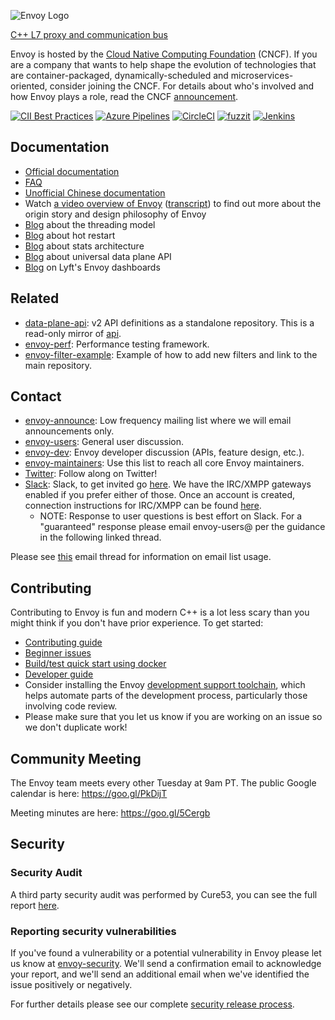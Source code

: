 ![Envoy Logo](https://github.com/envoyproxy/artwork/blob/master/PNG/Envoy_Logo_Final_PANTONE.png)

[C++ L7 proxy and communication bus](https://www.envoyproxy.io/)

Envoy is hosted by the [Cloud Native Computing Foundation](https://cncf.io) (CNCF). If you are a
company that wants to help shape the evolution of technologies that are container-packaged,
dynamically-scheduled and microservices-oriented, consider joining the CNCF. For details about who's
involved and how Envoy plays a role, read the CNCF
[announcement](https://www.cncf.io/blog/2017/09/13/cncf-hosts-envoy/).

[![CII Best Practices](https://bestpractices.coreinfrastructure.org/projects/1266/badge)](https://bestpractices.coreinfrastructure.org/projects/1266)
[![Azure Pipelines](https://dev.azure.com/cncf/envoy/_apis/build/status/envoyproxy.envoy.mac?branchName=master)](https://dev.azure.com/cncf/envoy/_build/latest?definitionId=2&branchName=master)
[![CircleCI](https://circleci.com/gh/envoyproxy/envoy/tree/master.svg?style=shield)](https://circleci.com/gh/envoyproxy/envoy/tree/master)
[![fuzzit](https://app.fuzzit.dev/badge?org_id=envoyproxy)](https://app.fuzzit.dev/orgs/envoyproxy/dashboard)
[![Jenkins](https://img.shields.io/jenkins/s/https/powerci.osuosl.org/job/build-envoy-master/badge/icon/.svg?label=ppc64le%20build)](http://powerci.osuosl.org/job/build-envoy-master/)

## Documentation

* [Official documentation](https://www.envoyproxy.io/)
* [FAQ](https://www.envoyproxy.io/docs/envoy/latest/faq/overview)
* [Unofficial Chinese documentation](https://github.com/servicemesher/envoy/)
* Watch [a video overview of Envoy](https://www.youtube.com/watch?v=RVZX4CwKhGE)
([transcript](https://www.microservices.com/talks/lyfts-envoy-monolith-service-mesh-matt-klein/))
to find out more about the origin story and design philosophy of Envoy
* [Blog](https://medium.com/@mattklein123/envoy-threading-model-a8d44b922310) about the threading model
* [Blog](https://medium.com/@mattklein123/envoy-hot-restart-1d16b14555b5) about hot restart
* [Blog](https://medium.com/@mattklein123/envoy-stats-b65c7f363342) about stats architecture
* [Blog](https://medium.com/@mattklein123/the-universal-data-plane-api-d15cec7a) about universal data plane API
* [Blog](https://medium.com/@mattklein123/lyfts-envoy-dashboards-5c91738816b1) on Lyft's Envoy dashboards

## Related

* [data-plane-api](https://github.com/envoyproxy/data-plane-api): v2 API definitions as a standalone
  repository. This is a read-only mirror of [api](api/).
* [envoy-perf](https://github.com/envoyproxy/envoy-perf): Performance testing framework.
* [envoy-filter-example](https://github.com/envoyproxy/envoy-filter-example): Example of how to add new filters
  and link to the main repository.

## Contact

* [envoy-announce](https://groups.google.com/forum/#!forum/envoy-announce): Low frequency mailing
  list where we will email announcements only.
* [envoy-users](https://groups.google.com/forum/#!forum/envoy-users): General user discussion.
* [envoy-dev](https://groups.google.com/forum/#!forum/envoy-dev): Envoy developer discussion (APIs,
  feature design, etc.).
* [envoy-maintainers](https://groups.google.com/forum/#!forum/envoy-maintainers): Use this list
  to reach all core Envoy maintainers.
* [Twitter](https://twitter.com/EnvoyProxy/): Follow along on Twitter!
* [Slack](https://envoyproxy.slack.com/): Slack, to get invited go [here](https://envoyslack.cncf.io).
  We have the IRC/XMPP gateways enabled if you prefer either of those. Once an account is created,
  connection instructions for IRC/XMPP can be found [here](https://envoyproxy.slack.com/account/gateways).
  * NOTE: Response to user questions is best effort on Slack. For a "guaranteed" response please email
    envoy-users@ per the guidance in the following linked thread.

Please see [this](https://groups.google.com/forum/#!topic/envoy-announce/l9zjYsnS3TY) email thread
for information on email list usage.

## Contributing

Contributing to Envoy is fun and modern C++ is a lot less scary than you might think if you don't
have prior experience. To get started:

* [Contributing guide](CONTRIBUTING.md)
* [Beginner issues](https://github.com/envoyproxy/envoy/issues?q=is%3Aopen+is%3Aissue+label%3Abeginner)
* [Build/test quick start using docker](ci#building-and-running-tests-as-a-developer)
* [Developer guide](DEVELOPER.md)
* Consider installing the Envoy [development support toolchain](https://github.com/envoyproxy/envoy/blob/master/support/README.md), which helps automate parts of the development process, particularly those involving code review.
* Please make sure that you let us know if you are working on an issue so we don't duplicate work!

## Community Meeting

The Envoy team meets every other Tuesday at 9am PT. The public Google calendar is here: https://goo.gl/PkDijT

Meeting minutes are here: https://goo.gl/5Cergb

## Security

### Security Audit

A third party security audit was performed by Cure53, you can see the full report [here](docs/SECURITY_AUDIT.pdf).

### Reporting security vulnerabilities

If you've found a vulnerability or a potential vulnerability in Envoy please let us know at
[envoy-security](mailto:envoy-security@googlegroups.com). We'll send a confirmation
email to acknowledge your report, and we'll send an additional email when we've identified the issue
positively or negatively.

For further details please see our complete [security release process](SECURITY.md).
